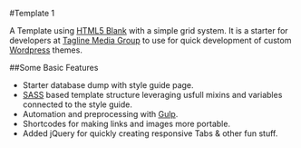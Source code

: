 #Template 1

A Template using [HTML5 Blank](http://html5blank.com/) with a simple grid system. It is a starter for developers at [Tagline Media Group](http://taglinegroup.com) to use for quick development of custom [Wordpress](https://wordpress.org) themes.

##Some Basic Features
* Starter database dump with style guide page.
* [SASS](http://sass-lang.com/) based template structure leveraging usfull mixins and variables connected to the style guide. 
* Automation and preprocessing with [Gulp](http://gulpjs.com/).
* Shortcodes for making links and images more portable.
* Added jQuery for quickly creating responsive Tabs & other fun stuff.

